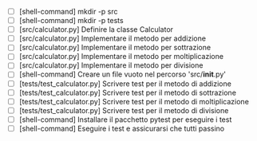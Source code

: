 - [ ] [shell-command] mkdir -p src
- [ ] [shell-command] mkdir -p tests
- [ ] [src/calculator.py] Definire la classe Calculator
- [ ] [src/calculator.py] Implementare il metodo per addizione
- [ ] [src/calculator.py] Implementare il metodo per sottrazione
- [ ] [src/calculator.py] Implementare il metodo per moltiplicazione
- [ ] [src/calculator.py] Implementare il metodo per divisione
- [ ] [shell-command] Creare un file vuoto nel percorso 'src/__init__.py'
- [ ] [tests/test_calculator.py] Scrivere test per il metodo di addizione
- [ ] [tests/test_calculator.py] Scrivere test per il metodo di sottrazione
- [ ] [tests/test_calculator.py] Scrivere test per il metodo di moltiplicazione
- [ ] [tests/test_calculator.py] Scrivere test per il metodo di divisione
- [ ] [shell-command] Installare il pacchetto pytest per eseguire i test
- [ ] [shell-command] Eseguire i test e assicurarsi che tutti passino
